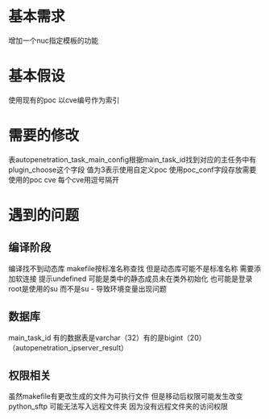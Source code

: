 
# 基本需求

增加一个nuc指定模板的功能

# 基本假设

使用现有的poc 以cve编号作为索引

# 需要的修改

表autopenetration_task_main_config根据main_task_id找到对应的主任务中有plugin_choose这个字段 值为3表示使用自定义poc
使用poc_conf字段存放需要使用的poc cve 每个cve用逗号隔开

# 遇到的问题

## 编译阶段

编译找不到动态库 makefile按标准名称查找 但是动态库可能不是标准名称 需要添加软连接
提示undefined 可能是类中的静态成员未在类外初始化 也可能是登录root是使用的su 而不是su - 导致环境变量出现问题

## 数据库

main_task_id 有的数据表是varchar（32）有的是bigint（20） （autopenetration_ipserver_result）

## 权限相关

虽然makefile有更改生成的文件为可执行文件 但是移动后权限可能发生改变
python_sftp 可能无法写入远程文件夹 因为没有远程文件夹的访问权限
